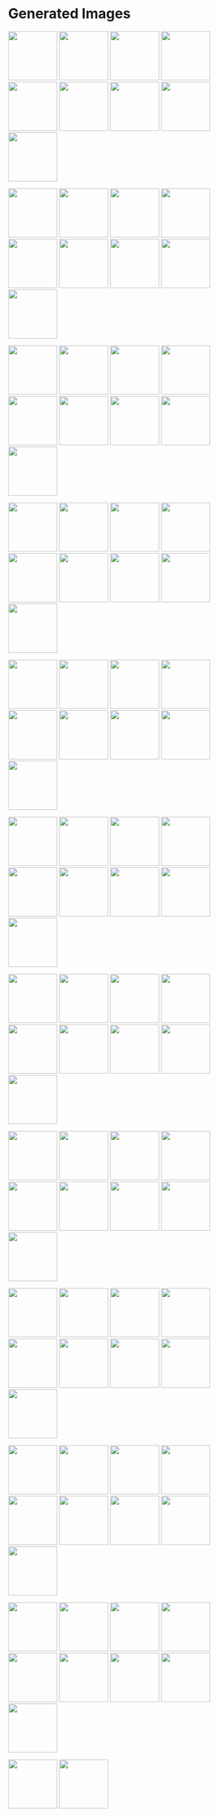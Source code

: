 # Generated Images



<img src="2025_09_25_01.webp" width="100"/> <img src="2025_09_25_02.webp" width="100"/> <img src="2025_09_25_03.webp" width="100"/> <img src="2025_09_25_04.webp" width="100"/> <img src="2025_09_25_05.webp" width="100"/> <img src="2025_09_25_06.webp" width="100"/> <img src="2025_09_25_07.webp" width="100"/> <img src="2025_09_25_08.webp" width="100"/> <img src="2025_09_25_09.webp" width="100"/>

<img src="2025_09_25_10.webp" width="100"/> <img src="2025_09_25_100.webp" width="100"/> <img src="2025_09_25_101.webp" width="100"/> <img src="2025_09_25_11.webp" width="100"/> <img src="2025_09_25_12.webp" width="100"/> <img src="2025_09_25_13.webp" width="100"/> <img src="2025_09_25_14.webp" width="100"/> <img src="2025_09_25_15.webp" width="100"/> <img src="2025_09_25_16.webp" width="100"/>

<img src="2025_09_25_17.webp" width="100"/> <img src="2025_09_25_18.webp" width="100"/> <img src="2025_09_25_19.webp" width="100"/> <img src="2025_09_25_20.webp" width="100"/> <img src="2025_09_25_21.webp" width="100"/> <img src="2025_09_25_22.webp" width="100"/> <img src="2025_09_25_23.webp" width="100"/> <img src="2025_09_25_24.webp" width="100"/> <img src="2025_09_25_25.webp" width="100"/>

<img src="2025_09_25_26.webp" width="100"/> <img src="2025_09_25_27.webp" width="100"/> <img src="2025_09_25_28.webp" width="100"/> <img src="2025_09_25_29.webp" width="100"/> <img src="2025_09_25_30.webp" width="100"/> <img src="2025_09_25_31.webp" width="100"/> <img src="2025_09_25_32.webp" width="100"/> <img src="2025_09_25_33.webp" width="100"/> <img src="2025_09_25_34.webp" width="100"/>

<img src="2025_09_25_35.webp" width="100"/> <img src="2025_09_25_36.webp" width="100"/> <img src="2025_09_25_37.webp" width="100"/> <img src="2025_09_25_38.webp" width="100"/> <img src="2025_09_25_39.webp" width="100"/> <img src="2025_09_25_40.webp" width="100"/> <img src="2025_09_25_41.webp" width="100"/> <img src="2025_09_25_42.webp" width="100"/> <img src="2025_09_25_43.webp" width="100"/>

<img src="2025_09_25_44.webp" width="100"/> <img src="2025_09_25_45.webp" width="100"/> <img src="2025_09_25_46.webp" width="100"/> <img src="2025_09_25_47.webp" width="100"/> <img src="2025_09_25_48.webp" width="100"/> <img src="2025_09_25_49.webp" width="100"/> <img src="2025_09_25_50.webp" width="100"/> <img src="2025_09_25_51.webp" width="100"/> <img src="2025_09_25_52.webp" width="100"/>

<img src="2025_09_25_53.webp" width="100"/> <img src="2025_09_25_54.webp" width="100"/> <img src="2025_09_25_55.webp" width="100"/> <img src="2025_09_25_56.webp" width="100"/> <img src="2025_09_25_57.webp" width="100"/> <img src="2025_09_25_58.webp" width="100"/> <img src="2025_09_25_59.webp" width="100"/> <img src="2025_09_25_60.webp" width="100"/> <img src="2025_09_25_61.webp" width="100"/>

<img src="2025_09_25_62.webp" width="100"/> <img src="2025_09_25_63.webp" width="100"/> <img src="2025_09_25_64.webp" width="100"/> <img src="2025_09_25_65.webp" width="100"/> <img src="2025_09_25_66.webp" width="100"/> <img src="2025_09_25_67.webp" width="100"/> <img src="2025_09_25_68.webp" width="100"/> <img src="2025_09_25_69.webp" width="100"/> <img src="2025_09_25_70.webp" width="100"/>

<img src="2025_09_25_71.webp" width="100"/> <img src="2025_09_25_72.webp" width="100"/> <img src="2025_09_25_73.webp" width="100"/> <img src="2025_09_25_74.webp" width="100"/> <img src="2025_09_25_75.webp" width="100"/> <img src="2025_09_25_76.webp" width="100"/> <img src="2025_09_25_77.webp" width="100"/> <img src="2025_09_25_78.webp" width="100"/> <img src="2025_09_25_79.webp" width="100"/>

<img src="2025_09_25_80.webp" width="100"/> <img src="2025_09_25_81.webp" width="100"/> <img src="2025_09_25_82.webp" width="100"/> <img src="2025_09_25_83.webp" width="100"/> <img src="2025_09_25_84.webp" width="100"/> <img src="2025_09_25_85.webp" width="100"/> <img src="2025_09_25_86.webp" width="100"/> <img src="2025_09_25_87.webp" width="100"/> <img src="2025_09_25_88.webp" width="100"/>

<img src="2025_09_25_89.webp" width="100"/> <img src="2025_09_25_90.webp" width="100"/> <img src="2025_09_25_91.webp" width="100"/> <img src="2025_09_25_92.webp" width="100"/> <img src="2025_09_25_93.webp" width="100"/> <img src="2025_09_25_94.webp" width="100"/> <img src="2025_09_25_95.webp" width="100"/> <img src="2025_09_25_96.webp" width="100"/> <img src="2025_09_25_97.webp" width="100"/>

<img src="2025_09_25_98.webp" width="100"/> <img src="2025_09_25_99.webp" width="100"/>